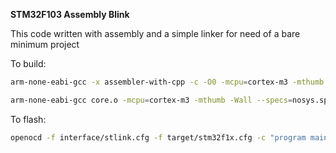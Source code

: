 **STM32F103 Assembly Blink**

This code written with assembly and a simple linker for need of a bare minimum project



To build:

```bash
arm-none-eabi-gcc -x assembler-with-cpp -c -O0 -mcpu=cortex-m3 -mthumb core.S -o core.o
```

```bash
arm-none-eabi-gcc core.o -mcpu=cortex-m3 -mthumb -Wall --specs=nosys.specs -nostdlib -lgcc -T./stm32f103c8t6.ld -o main.elf
```

To flash:

```bash
openocd -f interface/stlink.cfg -f target/stm32f1x.cfg -c "program main.elf verify reset exit"
```

